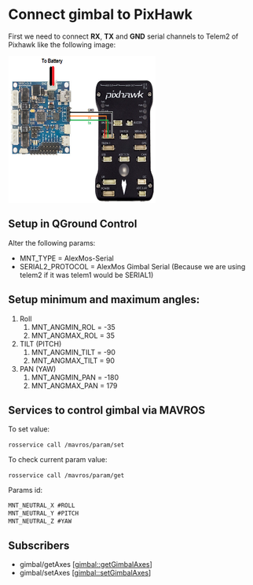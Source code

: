 # Connect gimbal to PixHawk

First we need to connect **RX**, **TX** and **GND** serial channels to Telem2 of Pixhawk like the following image:

<img src="simplebgc-gimbal-pixhawk.png" width="300px" height="300px" align="center"/>

## Setup in QGround Control

Alter the following params:

- MNT_TYPE = AlexMos-Serial
- SERIAL2_PROTOCOL = AlexMos Gimbal Serial (Because we are using telem2 if it was telem1 would be SERIAL1)

## Setup minimum and maximum angles:

1. Roll
	1. MNT_ANGMIN_ROL = -35
	2. MNT_ANGMAX_ROL = 35
2. TILT (PITCH)
	1. MNT_ANGMIN_TILT = -90
	2. MNT_ANGMAX_TILT = 90
3. PAN (YAW)
	1. MNT_ANGMIN_PAN = -180
	2. MNT_ANGMAX_PAN = 179

## Services to control gimbal via MAVROS

To set value:

```rosservice call /mavros/param/set```

To check current param value:

```rosservice call /mavros/param/get```

Params id:
```
MNT_NEUTRAL_X #ROLL
MNT_NEUTRAL_Y #PITCH
MNT_NEUTRAL_Z #YAW
```

## Subscribers

* gimbal/getAxes [[gimbal::getGimbalAxes](msg/getGimbalAxes.msg)]
* gimbal/setAxes [[gimbal::setGimbalAxes](msg/setGimbalAxes.msg)]
